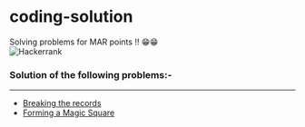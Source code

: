 # coding-solution
Solving problems for MAR points !! 😁😁
<br>
![Hackerrank](https://upload.wikimedia.org/wikipedia/commons/4/40/HackerRank_Icon-1000px.png)
### Solution of the following problems:-
<hr>
<ul>
  <li><a href="https://www.hackerrank.com/challenges/breaking-best-and-worst-records/problem">Breaking the records</a></li>
  <li><a href="https://www.hackerrank.com/challenges/magic-square-forming/problem">Forming a Magic Square</a></li>
</ul>
